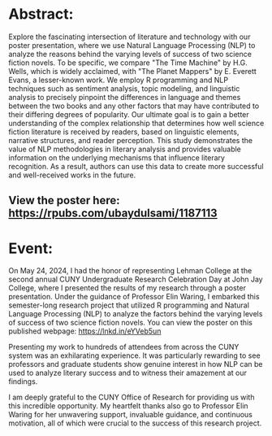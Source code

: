 # Abstract:

Explore the fascinating intersection of literature and technology with our poster presentation, where we use Natural Language Processing (NLP) to analyze the reasons behind the varying levels of success of two science fiction novels. To be specific, we compare "The Time Machine" by H.G. Wells, which is widely acclaimed, with "The Planet Mappers" by E. Everett Evans, a lesser-known work. We employ R programming and NLP techniques such as sentiment analysis, topic modeling, and linguistic analysis to precisely pinpoint the differences in language and themes between the two books and any other factors that may have contributed to their differing degrees of popularity. Our ultimate goal is to gain a better understanding of the complex relationship that determines how well science fiction literature is received by readers, based on linguistic elements, narrative structures, and reader perception. This study demonstrates the value of NLP methodologies in literary analysis and provides valuable information on the underlying mechanisms that influence literary recognition. As a result, authors can use this data to create more successful and well-received works in the future.

## View the poster here: https://rpubs.com/ubaydulsami/1187113

# Event:
On May 24, 2024, I had the honor of representing Lehman College at the second annual CUNY Undergraduate Research Celebration Day at John Jay College, where I presented the results of my research through a poster presentation. Under the guidance of Professor Elin Waring, I embarked this semester-long research project that utilized R programming and Natural Language Processing (NLP) to analyze the factors behind the varying levels of success of two science fiction novels. You can view the poster on this published webpage: https://lnkd.in/eYVeb5un

Presenting my work to hundreds of attendees from across the CUNY system was an exhilarating experience. It was particularly rewarding to see professors and graduate students show genuine interest in how NLP can be used to analyze literary success and to witness their amazement at our findings. 

I am deeply grateful to the CUNY Office of Research for providing us with this incredible opportunity. My heartfelt thanks also go to Professor Elin Waring for her unwavering support, invaluable guidance, and continuous motivation, all of which were crucial to the success of this research project.

